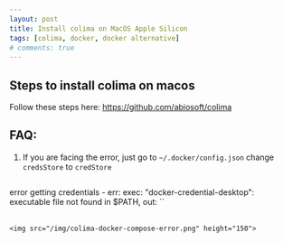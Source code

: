 ```yaml
---
layout: post
title: Install colima on MacOS Apple Silicon
tags: [colima, docker, docker alternative]
# comments: true
---
```


<!-- Content here -->

## Steps to install colima on macos

Follow these steps here: https://github.com/abiosoft/colima

## FAQ:

1. If you are facing the error, just go to `~/.docker/config.json` change `credsStore` to `credStore`
   ```bash
  error getting credentials - err: exec: "docker-credential-desktop": executable file not found in $PATH, out: ``
   ```

   <img src="/img/colima-docker-compose-error.png" height="150">
